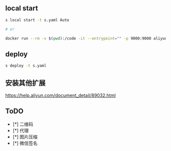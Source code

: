 ## local start
```sh
s local start -t s.yaml Auto

# or

docker run --rm -v $(pwd):/code -it --entrypoint="" -p 9000:9000 aliyunfc/runtime-custom:1.10.1 bash
```

## deploy
```sh
s deploy -t s.yaml
```

## 安装其他扩展
https://help.aliyun.com/document_detail/89032.html

## ToDO
- [*] 二维码
- [*] 代理
- [*] 图片压缩
- [*] 微信签名